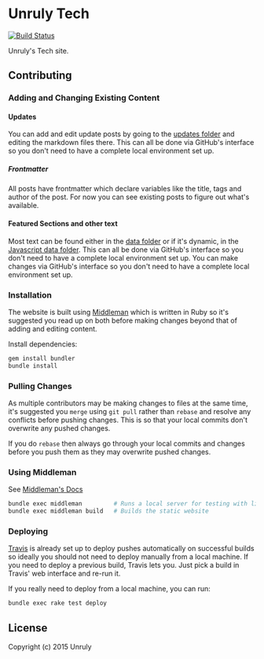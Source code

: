 # Unruly Tech

[![Build Status](https://travis-ci.org/unruly/unruly.github.io.svg?branch=develop)](https://travis-ci.org/unruly/unruly.github.io)

Unruly's Tech site.

## Contributing

### Adding and Changing Existing Content

#### Updates

You can add and edit update posts by going to the [updates folder](/source/updates) and editing the markdown files there. This can all be done via GitHub's interface so you don't need to have a complete local environment set up.

##### Frontmatter

All posts have frontmatter which declare variables like the title, tags and author of the post. For now you can see existing posts to figure out what's available.

#### Featured Sections and other text

Most text can be found either in the [data folder](/data) or if it's dynamic, in the [Javascript data folder](/source/javascripts/data). This can all be done via GitHub's interface so you don't need to have a complete local environment set up. You can make changes via GitHub's interface so you don't need to have a complete local environment set up.

### Installation

The website is built using [Middleman](https://middlemanapp.com/) which is written in Ruby so it's suggested you read up on both before making changes beyond that of adding and editing content.

Install dependencies:

```sh
gem install bundler
bundle install
```

### Pulling Changes

As multiple contributors may be making changes to files at the same time, it's suggested you `merge` using `git pull` rather than `rebase` and resolve any conflicts before pushing changes. This is so that your local commits don't overwrite any pushed changes.

If you do `rebase` then always go through your local commits and changes before you push them as they may overwrite pushed changes.

### Using Middleman

See [Middleman's Docs](https://middlemanapp.com/basics/install/)

```sh
bundle exec middleman         # Runs a local server for testing with livereload
bundle exec middleman build   # Builds the static website
```

### Deploying

[Travis](https://travis-ci.org/unruly/unruly.github.io) is already set up to deploy pushes automatically on successful builds so ideally you should not need to deploy manually from a local machine. If you need to deploy a previous build, Travis lets you. Just pick a build in Travis' web interface and re-run it. 

If you really need to deploy from a local machine, you can run:

```sh
bundle exec rake test deploy
```

## License

Copyright (c) 2015 Unruly
